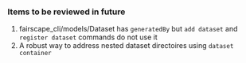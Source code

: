 ### Items to be reviewed in future 
1. fairscape_cli/models/Dataset has `generatedBy` but `add dataset` and `register dataset` commands do not use it
2. A robust way to address nested dataset directoires using `dataset container`

